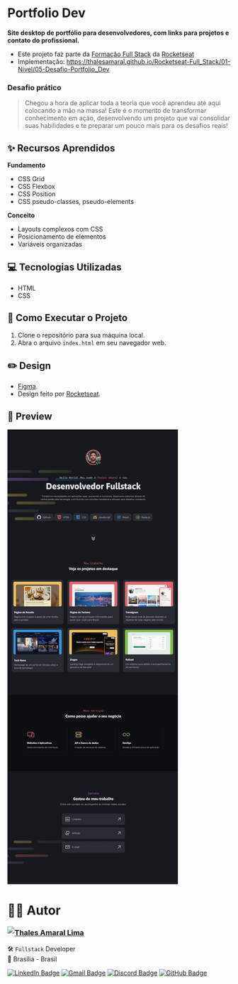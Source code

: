 # Portfolio Dev

**Site desktop de portfólio para desenvolvedores, com links para projetos e contato do profissional.**

-   Este projeto faz parte da [Formação Full Stack](https://github.com/thalesamaral/Rocketseat-Full_Stack/tree/main) da [Rocketseat](https://www.rocketseat.com.br/)
-   Implementação: https://thalesamaral.github.io/Rocketseat-Full_Stack/01-Nivel/05-Desafio-Portfolio_Dev

### Desafio prático

> Chegou a hora de aplicar toda a teoria que você aprendeu até aqui colocando a mão na massa! Este é o momento de transformar conhecimento em ação, desenvolvendo um projeto que vai consolidar suas habilidades e te preparar um pouco mais para os desafios reais!

## ✨ Recursos Aprendidos

**Fundamento**

-   CSS Grid
-   CSS Flexbox
-   CSS Position
-   CSS pseudo-classes, pseudo-elements

**Conceito**

-   Layouts complexos com CSS
-   Posicionamento de elementos
-   Variáveis organizadas

## 💻 Tecnologias Utilizadas

-   HTML
-   CSS

## 📝 Como Executar o Projeto

1. Clone o repositório para sua máquina local.
2. Abra o arquivo `index.html` em seu navegador web.

## ✏️ Design

-   [Figma](https://www.figma.com/community/file/1387080701963671866).
-   Design feito por [Rocketseat](https://www.rocketseat.com.br/).

## 👀 Preview

![Prévia do Site de portfólio para desenvolvedores](assets/readme/Preview-Portfolio_Dev.jpeg)

# 👨‍💻 Autor

<img align="left" src="https://www.github.com/thalesamaral.png?size=150">

### [**Thales Amaral Lima**](https://github.com/thalesamaral)

🛠 `Fullstack` Developer <br>
📍 Brasília - Brasil

<a href="https://www.linkedin.com/in/thales-amaral-lima"><img src="https://img.shields.io/badge/LinkedIn-0077B5?style=flat&logo=linkedin&logoColor=white" alt="LinkedIn Badge" height="25"></a>&nbsp;<a href="mailto:thaleslima225@gmail.com"><img src="https://img.shields.io/badge/Gmail-D14836?style=flat&logo=gmail&logoColor=white" alt="Gmail Badge" height="25"></a>&nbsp;<a href="#"><img src="https://img.shields.io/badge/Discord-%237289DA.svg?logo=discord&logoColor=white" title="Thales Amaral#0416" alt="Discord Badge" height="25"></a>&nbsp;<a href="https://www.github.com/thalesamaral"><img src="https://img.shields.io/badge/GitHub-100000?style=flat&logo=github&logoColor=white" alt="GitHub Badge" height="25"></a>&nbsp;<br clear="left"/>
